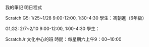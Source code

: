 我的筆記
明日程式

Scratch
G5: 1/25~1/28 9:00-12:00, 1:30-4:30
學生：馮朝進（6年級）

G1,G2: 2/7~2/10 9:00-12:00, 1:00-4:30
學生：

ScratchJr
文化中心的班
時間：每星期六上午9：00~10:00